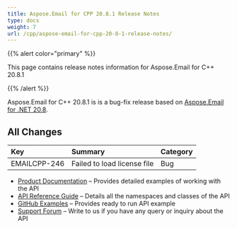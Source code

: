 ```yaml
---
title: Aspose.Email for CPP 20.8.1 Release Notes
type: docs
weight: 7
url: /cpp/aspose-email-for-cpp-20-8-1-release-notes/
---
```


{{% alert color="primary" %}} 

This page contains release notes information for Aspose.Email for C++ 20.8.1

{{% /alert %}} 

Aspose.Email for C++ 20.8.1 is is a bug-fix release based on [Aspose.Email for .NET 20.8](/email/net/aspose-email-for-net-20-8-release-notes/).

## **All Changes**
|**Key**|**Summary**|**Category**|
| :- | :- | :- |
|EMAILCPP-246|Failed to load license file|Bug|


- [Product Documentation](/email/cpp/home/) – Provides detailed examples of working with the API
- [API Reference Guide](https://www.aspose.com/api/cpp/email) – Details all the namespaces and classes of the API
- [GitHub Examples](https://github.com/aspose-email/Aspose.Email-for-C) – Provides ready to run API example
- [Support Forum](https://forum.aspose.com/c/email) – Write to us if you have any query or inquiry about the API
